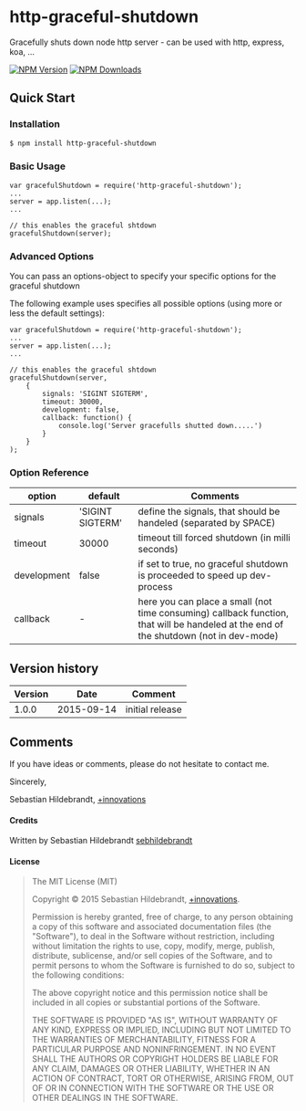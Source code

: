 # http-graceful-shutdown

Gracefully shuts down node http server - can be used with http, express, koa, ...

  [![NPM Version][npm-image]][npm-url]
  [![NPM Downloads][downloads-image]][downloads-url]

## Quick Start

### Installation

```bash
$ npm install http-graceful-shutdown
```

### Basic Usage

```
var gracefulShutdown = require('http-graceful-shutdown');
...
server = app.listen(...);
...

// this enables the graceful shtdown
gracefulShutdown(server);
```


### Advanced Options

You can pass an options-object to specify your specific options for the graceful shutdown

The following example uses specifies all possible options (using more or less the default settings):

```
var gracefulShutdown = require('http-graceful-shutdown');
...
server = app.listen(...);
...

// this enables the graceful shtdown
gracefulShutdown(server,
	{
		signals: 'SIGINT SIGTERM',
		timeout: 30000,
		development: false,
		callback: function() {
			console.log('Server gracefulls shutted down.....')
		}
	}
);
```

### Option Reference

| option         | default | Comments |
| -------------- | ------- | -------- |
| signals | 'SIGINT SIGTERM' | define the signals, that should be handeled (separated by SPACE) |
| timeout | 30000 | timeout till forced shutdown (in milli seconds) |
| development | false | if set to true, no graceful shutdown is proceeded to speed up dev-process |
| callback | - | here you can place a small (not time consuming) callback function, that will be handeled at the end of the shutdown (not in dev-mode) |

## Version history

| Version        | Date           | Comment  |
| -------------- | -------------- | -------- |
| 1.0.0          | 2015-09-14     | initial release |


## Comments

If you have ideas or comments, please do not hesitate to contact me.

Sincerely,

Sebastian Hildebrandt, [+innovations](http://www.plus-innovations.com)

#### Credits

Written by Sebastian Hildebrandt [sebhildebrandt](https://github.com/sebhildebrandt)

#### License

>The MIT License (MIT)
>
>Copyright &copy; 2015 Sebastian Hildebrandt, [+innovations](http://www.plus-innovations.com).
>
>Permission is hereby granted, free of charge, to any person obtaining a copy
>of this software and associated documentation files (the "Software"), to deal
>in the Software without restriction, including without limitation the rights
>to use, copy, modify, merge, publish, distribute, sublicense, and/or sell
>copies of the Software, and to permit persons to whom the Software is
>furnished to do so, subject to the following conditions:
>
>The above copyright notice and this permission notice shall be included in
>all copies or substantial portions of the Software.
>
>THE SOFTWARE IS PROVIDED "AS IS", WITHOUT WARRANTY OF ANY KIND, EXPRESS OR
>IMPLIED, INCLUDING BUT NOT LIMITED TO THE WARRANTIES OF MERCHANTABILITY,
>FITNESS FOR A PARTICULAR PURPOSE AND NONINFRINGEMENT. IN NO EVENT SHALL THE
>AUTHORS OR COPYRIGHT HOLDERS BE LIABLE FOR ANY CLAIM, DAMAGES OR OTHER
>LIABILITY, WHETHER IN AN ACTION OF CONTRACT, TORT OR OTHERWISE, ARISING FROM,
>OUT OF OR IN CONNECTION WITH THE SOFTWARE OR THE USE OR OTHER DEALINGS IN
>THE SOFTWARE.

[npm-image]: https://img.shields.io/npm/v/http-graceful-shutdown.svg
[npm-url]: https://npmjs.org/package/http-graceful-shutdown
[downloads-image]: https://img.shields.io/npm/dm/http-graceful-shutdown.svg
[downloads-url]: https://npmjs.org/package/http-graceful-shutdown